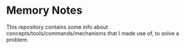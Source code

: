 # Memory Notes
This repository contains some info about concepts/tools/commands/mechanisms that I made use of, to solve a problem.
